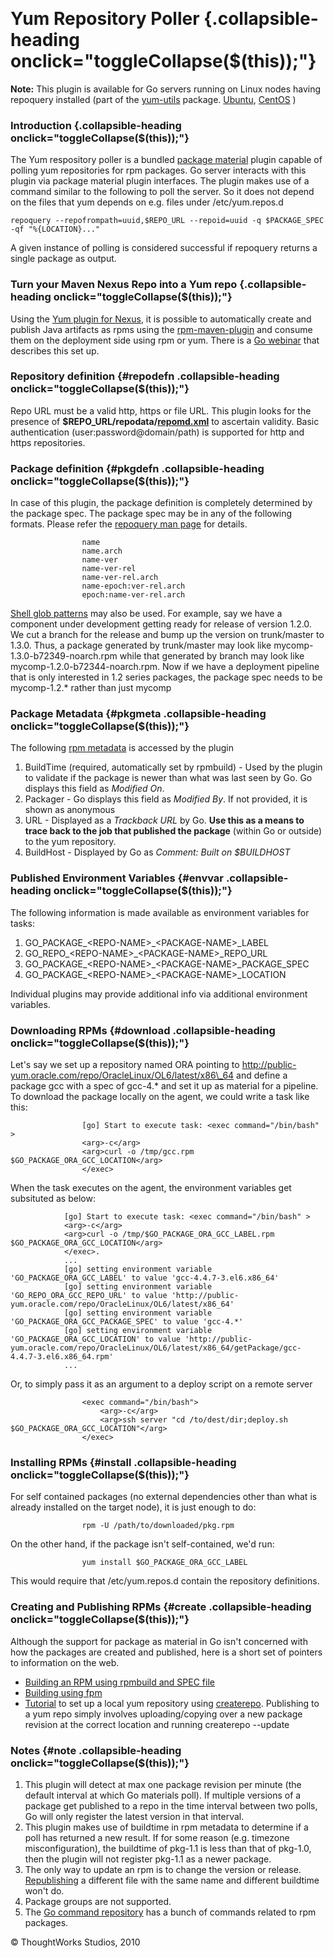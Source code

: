 
 

Yum Repository Poller {.collapsible-heading onclick="toggleCollapse($(this));"}
=====================

**Note:** This plugin is available for Go servers running on Linux nodes
having repoquery installed (part of the
[yum-utils](http://linux.die.net/man/1/yum-utils) package.
[Ubuntu](http://manpages.ubuntu.com/manpages/raring/man1/yum-utils.1.html),
[CentOS](http://rpmfind.net//linux/RPM/centos/6.4/i386/Packages/yum-utils-1.1.30-14.el6.noarch.html)
)

### Introduction {.collapsible-heading onclick="toggleCollapse($(this));"}

The Yum respository poller is a bundled [package
material](../advanced_usage/package_material.html) plugin capable of polling yum
repositories for rpm packages. Go server interacts with this plugin via
package material plugin interfaces. The plugin makes use of a command
similar to the following to poll the server. So it does not depend on
the files that yum depends on e.g. files under /etc/yum.repos.d

``` {.code}
repoquery --repofrompath=uuid,$REPO_URL --repoid=uuid -q $PACKAGE_SPEC -qf "%{LOCATION}..."
```

A given instance of polling is considered successful if repoquery
returns a single package as output.

### Turn your Maven Nexus Repo into a Yum repo {.collapsible-heading onclick="toggleCollapse($(this));"}

Using the [Yum plugin for
Nexus](https://github.com/sonatype/nexus-yum-plugin), it is possible to
automatically create and publish Java artifacts as rpms using the
[rpm-maven-plugin](http://mojo.codehaus.org/rpm-maven-plugin/index.html)
and consume them on the deployment side using rpm or yum. There is a [Go
webinar](http://www.youtube.com/watch?v=hFRd_8mbIXI) that describes this
set up.

### Repository definition {#repodefn .collapsible-heading onclick="toggleCollapse($(this));"}

Repo URL must be a valid http, https or file URL. This plugin looks for
the presence of
**\$REPO\_URL/repodata/[repomd.xml](http://createrepo.baseurl.org/wiki)**
to ascertain validity. Basic authentication (user:password@domain/path)
is supported for http and https repositories.

### Package definition {#pkgdefn .collapsible-heading onclick="toggleCollapse($(this));"}

In case of this plugin, the package definition is completely determined
by the package spec. The package spec may be in any of the following
formats. Please refer the [repoquery man
page](http://linux.die.net/man/1/repoquery) for details.

``` {.code}
                name
                name.arch
                name-ver
                name-ver-rel
                name-ver-rel.arch
                name-epoch:ver-rel.arch
                epoch:name-ver-rel.arch
```

[Shell glob patterns](http://linux.die.net/man/7/glob) may also be used.
For example, say we have a component under development getting ready for
release of version 1.2.0. We cut a branch for the release and bump up
the version on trunk/master to 1.3.0. Thus, a package generated by
trunk/master may look like mycomp-1.3.0-b72349-noarch.rpm while that
generated by branch may look like mycomp-1.2.0-b72344-noarch.rpm. Now if
we have a deployment pipeline that is only interested in 1.2 series
packages, the package spec needs to be mycomp-1.2.\* rather than just
mycomp

### Package Metadata {#pkgmeta .collapsible-heading onclick="toggleCollapse($(this));"}

The following [rpm
metadata](http://www.rpm.org/max-rpm-snapshot/s1-rpm-inside-tags.html)
is accessed by the plugin

1.  BuildTime (required, automatically set by rpmbuild) - Used by the
    plugin to validate if the package is newer than what was last seen
    by Go. Go displays this field as *Modified On*.
2.  Packager - Go displays this field as *Modified By*. If not provided,
    it is shown as anonymous
3.  URL - Displayed as a *Trackback URL* by Go. **Use this as a means to
    trace back to the job that published the package** (within Go or
    outside) to the yum repository.
4.  BuildHost - Displayed by Go as *Comment: Built on \$BUILDHOST*

### Published Environment Variables {#envvar .collapsible-heading onclick="toggleCollapse($(this));"}

The following information is made available as environment variables for
tasks:

1.  GO\_PACKAGE\_\<REPO-NAME\>\_\<PACKAGE-NAME\>\_LABEL
2.  GO\_REPO\_\<REPO-NAME\>\_\<PACKAGE-NAME\>\_REPO\_URL
3.  GO\_PACKAGE\_\<REPO-NAME\>\_\<PACKAGE-NAME\>\_PACKAGE\_SPEC
4.  GO\_PACKAGE\_\<REPO-NAME\>\_\<PACKAGE-NAME\>\_LOCATION

Individual plugins may provide additional info via additional
environment variables.

### Downloading RPMs {#download .collapsible-heading onclick="toggleCollapse($(this));"}

Let's say we set up a repository named ORA pointing to
http://public-yum.oracle.com/repo/OracleLinux/OL6/latest/x86\_64 and
define a package gcc with a spec of gcc-4.\* and set it up as material
for a pipeline. To download the package locally on the agent, we could
write a task like this:

``` {.code}
                [go] Start to execute task: <exec command="/bin/bash" >
                <arg>-c</arg>
                <arg>curl -o /tmp/gcc.rpm $GO_PACKAGE_ORA_GCC_LOCATION</arg>
                </exec>
```

When the task executes on the agent, the environment variables get
subsituted as below:

``` {.code}
            [go] Start to execute task: <exec command="/bin/bash" >
            <arg>-c</arg>
            <arg>curl -o /tmp/$GO_PACKAGE_ORA_GCC_LABEL.rpm $GO_PACKAGE_ORA_GCC_LOCATION</arg>
            </exec>.
            ...
            [go] setting environment variable 'GO_PACKAGE_ORA_GCC_LABEL' to value 'gcc-4.4.7-3.el6.x86_64'
            [go] setting environment variable 'GO_REPO_ORA_GCC_REPO_URL' to value 'http://public-yum.oracle.com/repo/OracleLinux/OL6/latest/x86_64'
            [go] setting environment variable 'GO_PACKAGE_ORA_GCC_PACKAGE_SPEC' to value 'gcc-4.*'
            [go] setting environment variable 'GO_PACKAGE_ORA_GCC_LOCATION' to value 'http://public-yum.oracle.com/repo/OracleLinux/OL6/latest/x86_64/getPackage/gcc-4.4.7-3.el6.x86_64.rpm'
            ...
```

Or, to simply pass it as an argument to a deploy script on a remote
server

``` {.code}
                <exec command="/bin/bash">
                    <arg>-c</arg>
                    <arg>ssh server "cd /to/dest/dir;deploy.sh $GO_PACKAGE_ORA_GCC_LOCATION"</arg>
                </exec>
```

### Installing RPMs {#install .collapsible-heading onclick="toggleCollapse($(this));"}

For self contained packages (no external dependencies other than what is
already installed on the target node), it is just enough to do:

``` {.code}
                rpm -U /path/to/downloaded/pkg.rpm
```

On the other hand, if the package isn't self-contained, we'd run:

``` {.code}
                yum install $GO_PACKAGE_ORA_GCC_LABEL
```

This would require that /etc/yum.repos.d contain the repository
definitions.

### Creating and Publishing RPMs {#create .collapsible-heading onclick="toggleCollapse($(this));"}

Although the support for package as material in Go isn't concerned with
how the packages are created and published, here is a short set of
pointers to information on the web.

-   [Building an RPM using rpmbuild and SPEC
    file](http://www.ibm.com/developerworks/library/l-rpm1/#first_rpm)
-   [Building using fpm](https://github.com/jordansissel/fpm/wiki)
-   [Tutorial](http://www.howtoforge.com/creating_a_local_yum_repository_centos)
    to set up a local yum repository using
    [createrepo](http://linux.die.net/man/8/createrepo). Publishing to a
    yum repo simply involves uploading/copying over a new package
    revision at the correct location and running createrepo --update

### Notes {#note .collapsible-heading onclick="toggleCollapse($(this));"}

1.  This plugin will detect at max one package revision per minute (the
    default interval at which Go materials poll). If multiple versions
    of a package get published to a repo in the time interval between
    two polls, Go will only register the latest version in that
    interval.
2.  This plugin makes use of buildtime in rpm metadata to determine if a
    poll has returned a new result. If for some reason (e.g. timezone
    misconfiguration), the buildtime of pkg-1.1 is less than that of
    pkg-1.0, then the plugin will not register pkg-1.1 as a newer
    package.
3.  The only way to update an rpm is to change the version or release.
    [Republishing](http://unix.stackexchange.com/questions/71288/does-yum-use-package-buildtime-to-decide-if-a-package-is-newer)
    a different file with the same name and different buildtime won't
    do.
4.  Package groups are not supported.
5.  The [Go command
    repository](https://github.com/goteam/go-command-repo/tree/master/package/rpm)
    has a bunch of commands related to rpm packages.





© ThoughtWorks Studios, 2010

